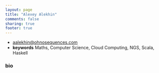 ```yaml
---
layout: page
title: "Alexey Alekhin"
comments: false
sharing: true
footer: true
---
```


- [aalekhin@ohnosequences.com](mailto:aalekhin@ohnosequences.com)
- **keywords** Maths, Computer Science, Cloud Computing, NGS, Scala, Haskell

### bio

<script src="//about.me/embed/laughedelic?image=0&amp;style=site"></script>
